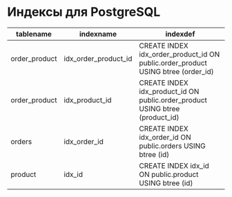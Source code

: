 # Индексы для PostgreSQL

|   tablename   |      indexname       |                                     indexdef                                     |
|---------------|----------------------|----------------------------------------------------------------------------------|
| order_product | idx_order_product_id | CREATE INDEX idx_order_product_id ON public.order_product USING btree (order_id) |
| order_product | idx_product_id       | CREATE INDEX idx_product_id ON public.order_product USING btree (product_id) |
| orders        | idx_order_id         | CREATE INDEX idx_order_id ON public.orders USING btree (id) |
| product       | idx_id               | CREATE INDEX idx_id ON public.product USING btree (id) |

